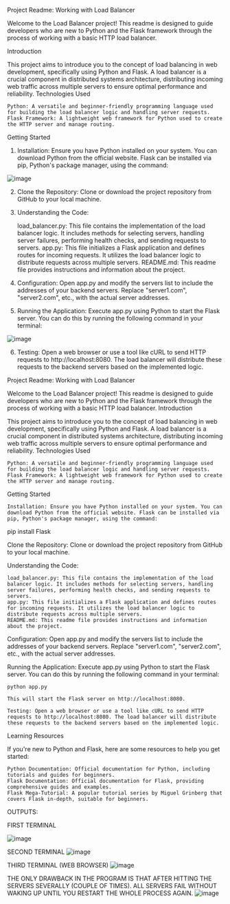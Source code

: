 Project Readme: Working with Load Balancer

Welcome to the Load Balancer project! This readme is designed to guide developers who are new to Python and the Flask framework through the process of working with a basic HTTP load balancer.


Introduction

This project aims to introduce you to the concept of load balancing in web development, specifically using Python and Flask. A load balancer is a crucial component in distributed systems architecture, distributing incoming web traffic across multiple servers to ensure optimal performance and reliability.
Technologies Used

    Python: A versatile and beginner-friendly programming language used for building the load balancer logic and handling server requests.
    Flask Framework: A lightweight web framework for Python used to create the HTTP server and manage routing.

Getting Started

   1.  Installation: Ensure you have Python installed on your system. You can download Python from the official website. Flask can be installed via pip, Python's package manager, using the command:

![image](https://github.com/DeBenign/load_balancer/assets/95944367/d88a43ca-f3bf-420b-8971-61edab703b49)

2. Clone the Repository: Clone or download the project repository from GitHub to your local machine.

3. Understanding the Code:

    load_balancer.py: This file contains the implementation of the load balancer logic. It includes methods for selecting servers, handling server failures, performing health checks, and sending requests to servers.
    app.py: This file initializes a Flask application and defines routes for incoming requests. It utilizes the load balancer logic to distribute requests across multiple servers.
    README.md: This readme file provides instructions and information about the project.

4. Configuration: Open app.py and modify the servers list to include the addresses of your backend servers. Replace "server1.com", "server2.com", etc., with the actual server addresses.

5. Running the Application: Execute app.py using Python to start the Flask server. You can do this by running the following command in your terminal:

![image](https://github.com/DeBenign/load_balancer/assets/95944367/5ecc7190-33af-4a19-a2ab-ece7ef7a35eb)

6. Testing: Open a web browser or use a tool like cURL to send HTTP requests to http://localhost:8080. The load balancer will distribute these requests to the backend servers based on the implemented logic.


Project Readme: Working with Load Balancer

Welcome to the Load Balancer project! This readme is designed to guide developers who are new to Python and the Flask framework through the process of working with a basic HTTP load balancer.
Introduction

This project aims to introduce you to the concept of load balancing in web development, specifically using Python and Flask. A load balancer is a crucial component in distributed systems architecture, distributing incoming web traffic across multiple servers to ensure optimal performance and reliability.
Technologies Used

    Python: A versatile and beginner-friendly programming language used for building the load balancer logic and handling server requests.
    Flask Framework: A lightweight web framework for Python used to create the HTTP server and manage routing.

Getting Started

    Installation: Ensure you have Python installed on your system. You can download Python from the official website. Flask can be installed via pip, Python's package manager, using the command:

pip install Flask

Clone the Repository: Clone or download the project repository from GitHub to your local machine.

Understanding the Code:

    load_balancer.py: This file contains the implementation of the load balancer logic. It includes methods for selecting servers, handling server failures, performing health checks, and sending requests to servers.
    app.py: This file initializes a Flask application and defines routes for incoming requests. It utilizes the load balancer logic to distribute requests across multiple servers.
    README.md: This readme file provides instructions and information about the project.

Configuration: Open app.py and modify the servers list to include the addresses of your backend servers. Replace "server1.com", "server2.com", etc., with the actual server addresses.

Running the Application: Execute app.py using Python to start the Flask server. You can do this by running the following command in your terminal:

    python app.py

    This will start the Flask server on http://localhost:8080.

    Testing: Open a web browser or use a tool like cURL to send HTTP requests to http://localhost:8080. The load balancer will distribute these requests to the backend servers based on the implemented logic.

Learning Resources

If you're new to Python and Flask, here are some resources to help you get started:

    Python Documentation: Official documentation for Python, including tutorials and guides for beginners.
    Flask Documentation: Official documentation for Flask, providing comprehensive guides and examples.
    Flask Mega-Tutorial: A popular tutorial series by Miguel Grinberg that covers Flask in-depth, suitable for beginners.




OUTPUTS:

FIRST TERMINAL

![image](https://github.com/DeBenign/load_balancer/assets/95944367/95fa9fca-8155-46c7-970d-286162f298e2)

SECOND TERMINAL
![image](https://github.com/DeBenign/load_balancer/assets/95944367/4e884458-a201-4ee6-be21-0c5673a183fd)

THIRD TERMINAL (WEB BROWSER)
![image](https://github.com/DeBenign/load_balancer/assets/95944367/41ddb62e-e38b-4c4a-9594-3337ce3cb7e4)


THE ONLY DRAWBACK IN THE PROGRAM IS THAT AFTER HITTING THE SERVERS SEVERALLY (COUPLE OF TIMES). ALL SERVERS FAIL WITHOUT WAKING UP UNTIL YOU RESTART THE WHOLE PROCESS AGAIN.
![image](https://github.com/DeBenign/load_balancer/assets/95944367/55ac80ad-7697-43be-9a5e-df87c9c506eb)
